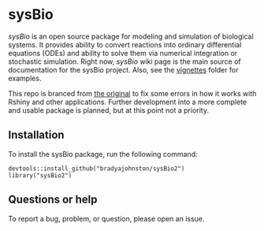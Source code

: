 # sysBio

_sysBio_ is an open source package for modeling and simulation of biological systems. It provides ability to convert reactions into ordinary differential equations (ODEs) and ability to solve them via numerical integration  or stochastic simulation. 
Right now, _sysBio_ wiki page is the main source of documentation for the sysBio project. Also, see the [vignettes](vignettes) folder for examples.

This repo is branced from [the original](https://github.com/Vessy/sysBio) to fix some 
errors in how it works with Rshiny and other applications. Further development into
a more complete and usable package is planned, but at this point not a priority.

## Installation

To install the sysBio package, run the following command:

    devtools::install_github("bradyajohnston/sysBio2")
    library("sysBio2")

## Questions or help
To report a bug, problem, or question, please open an issue.
